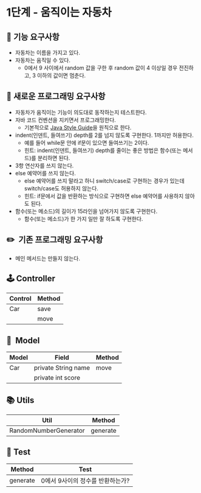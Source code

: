 # 1단계 - 움직이는 자동차


## **🚀 기능 요구사항**

- 자동차는 이름을 가지고 있다.
- 자동차는 움직일 수 있다.
  - 0에서 9 사이에서 random 값을 구한 후 random 값이 4 이상일 경우 전진하고, 3 이하의 값이면 멈춘다.


## **🎯 새로운 프로그래밍 요구사항**

- 자동차가 움직이는 기능이 의도대로 동작하는지 테스트한다.
- 자바 코드 컨벤션을 지키면서 프로그래밍한다.
  - 기본적으로 [Java Style Guide](https://github.com/woowacourse/woowacourse-docs/tree/master/styleguide/java)을 원칙으로 한다.
- indent(인덴트, 들여쓰기) depth를 2를 넘지 않도록 구현한다. 1까지만 허용한다.
  - 예를 들어 while문 안에 if문이 있으면 들여쓰기는 2이다.
  - 힌트: indent(인덴트, 들여쓰기) depth를 줄이는 좋은 방법은 함수(또는 메서드)를 분리하면 된다.
- 3항 연산자를 쓰지 않는다.
- else 예약어를 쓰지 않는다.
  - else 예약어를 쓰지 말라고 하니 switch/case로 구현하는 경우가 있는데 switch/case도 허용하지 않는다.
  - 힌트: if문에서 값을 반환하는 방식으로 구현하면 else 예약어를 사용하지 않아도 된다.
- 함수(또는 메소드)의 길이가 15라인을 넘어가지 않도록 구현한다.
  - 함수(또는 메소드)가 한 가지 일만 잘 하도록 구현한다.

## **✏️  기존 프로그래밍 요구사항**

- 메인 메서드는 만들지 않는다.


## 🕹️ Controller

| Control | Method |
| --- |--------|
| Car | save   |
|  | move   |

## 🚗  Model

| Model | Field               | Method |
|-------|---------------------|-------|
| Car   | private String name | move  |
|       | private int score   |       |

## **📚 Utils**

| Util | Method |
| --- | --- |
| RandomNumberGenerator | generate |


## **🧪 Test**

| Method   | Test                |
|----------|---------------------|
| generate | 0에서 9사이의 정수를 반환하는가? |

